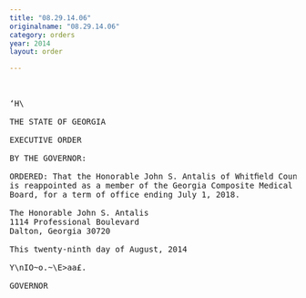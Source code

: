 ```yaml
---
title: "08.29.14.06"
originalname: "08.29.14.06"
category: orders
year: 2014
layout: order

---
```

<pre>
 

‘H\

THE STATE OF GEORGIA

EXECUTIVE ORDER

BY THE GOVERNOR:

ORDERED: That the Honorable John S. Antalis of Whitﬁeld County, Georgia,
is reappointed as a member of the Georgia Composite Medical
Board, for a term of office ending July 1, 2018.

The Honorable John S. Antalis
1114 Professional Boulevard
Dalton, Georgia 30720

This twenty-ninth day of August, 2014

Y\nIO~o.~\E>aa£.

GOVERNOR

</pre>
